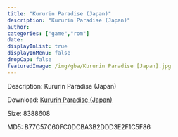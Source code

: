 ```yaml
---
title: "Kururin Paradise (Japan)"
description: "Kururin Paradise (Japan)"
author: 
categories: ["game","rom"]
date: 
displayInList: true
displayInMenu: false
dropCap: false
featuredImage: /img/gba/Kururin Paradise [Japan].jpg
---
```


Description: Kururin Paradise (Japan)

Download: <a style="text-decoration:underline;" href="https://mega.nz/#!3eYywCIb!vGSHiIGzp1ALKv9-_B3_sHaAtqNbGXJXcemypDSDHrE" target = "_blank" rel = "nofollow" > Kururin Paradise (Japan)</a>

Size: 8388608

MD5: B77C57C60FC0DCBA3B2DDD3E2F1C5F86

